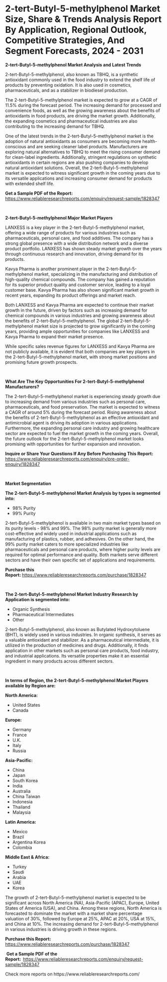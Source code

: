 <p><h1>2-tert-Butyl-5-methylphenol Market Size, Share & Trends Analysis Report By Application, Regional Outlook, Competitive Strategies, And Segment Forecasts, 2024 - 2031</h1></p><p><strong>2-tert-Butyl-5-methylphenol Market Analysis and Latest Trends</strong></p>
<p><p>2-tert-Butyl-5-methylphenol, also known as TBHQ, is a synthetic antioxidant commonly used in the food industry to extend the shelf life of products by preventing oxidation. It is also used in cosmetics, pharmaceuticals, and as a stabilizer in biodiesel production.</p><p>The 2-tert-Butyl-5-methylphenol market is expected to grow at a CAGR of 11.5% during the forecast period. The increasing demand for processed and convenience foods, as well as the growing awareness about the benefits of antioxidants in food products, are driving the market growth. Additionally, the expanding cosmetics and pharmaceutical industries are also contributing to the increasing demand for TBHQ.</p><p>One of the latest trends in the 2-tert-Butyl-5-methylphenol market is the adoption of natural antioxidants as consumers are becoming more health-conscious and are seeking cleaner label products. Manufacturers are exploring natural alternatives to TBHQ to meet the rising consumer demand for clean-label ingredients. Additionally, stringent regulations on synthetic antioxidants in certain regions are also pushing companies to develop natural antioxidant solutions. Overall, the 2-tert-Butyl-5-methylphenol market is expected to witness significant growth in the coming years due to its versatile applications and increasing consumer demand for products with extended shelf life.</p></p>
<p><strong>Get a Sample PDF of the Report:&nbsp;</strong> <a href="https://www.reliableresearchreports.com/enquiry/request-sample/1828347">https://www.reliableresearchreports.com/enquiry/request-sample/1828347</a></p>
<p>&nbsp;</p>
<p><strong>2-tert-Butyl-5-methylphenol Major Market Players</strong></p>
<p><p>LANXESS is a key player in the 2-tert-Butyl-5-methylphenol market, offering a wide range of products for various industries such as pharmaceuticals, personal care, and food additives. The company has a strong global presence with a wide distribution network and a diverse product portfolio. LANXESS has shown steady market growth over the years through continuous research and innovation, driving demand for its products.</p><p>Kavya Pharma is another prominent player in the 2-tert-Butyl-5-methylphenol market, specializing in the manufacturing and distribution of high-quality chemical compounds. The company has gained a reputation for its superior product quality and customer service, leading to a loyal customer base. Kavya Pharma has also shown significant market growth in recent years, expanding its product offerings and market reach.</p><p>Both LANXESS and Kavya Pharma are expected to continue their market growth in the future, driven by factors such as increasing demand for chemical compounds in various industries and growing awareness about the benefits of 2-tert-Butyl-5-methylphenol. The global 2-tert-Butyl-5-methylphenol market size is projected to grow significantly in the coming years, providing ample opportunities for companies like LANXESS and Kavya Pharma to expand their market presence.</p><p>While specific sales revenue figures for LANXESS and Kavya Pharma are not publicly available, it is evident that both companies are key players in the 2-tert-Butyl-5-methylphenol market, with strong market positions and promising future growth prospects.</p></p>
<p>&nbsp;</p>
<p><strong>What Are The Key Opportunities For 2-tert-Butyl-5-methylphenol Manufacturers?</strong></p>
<p><p>The 2-tert-Butyl-5-methylphenol market is experiencing steady growth due to increasing demand from various industries such as personal care, pharmaceuticals, and food preservation. The market is expected to witness a CAGR of around 5% during the forecast period. Rising awareness about the benefits of 2-tert-Butyl-5-methylphenol as an effective antioxidant and antimicrobial agent is driving its adoption in various applications. Furthermore, the expanding personal care industry and growing healthcare sector are expected to fuel the market growth in the coming years. Overall, the future outlook for the 2-tert-Butyl-5-methylphenol market looks promising with opportunities for further expansion and innovation.</p></p>
<p><strong>Inquire or Share Your Questions If Any Before Purchasing This Report:</strong> <a href="https://www.reliableresearchreports.com/enquiry/pre-order-enquiry/1828347">https://www.reliableresearchreports.com/enquiry/pre-order-enquiry/1828347</a></p>
<p>&nbsp;</p>
<p><strong>Market Segmentation</strong></p>
<p><strong>The 2-tert-Butyl-5-methylphenol Market Analysis by types is segmented into:</strong></p>
<p><ul><li>98% Purity</li><li>99% Purity</li></ul></p>
<p><p>2-tert-Butyl-5-methylphenol is available in two main market types based on its purity levels - 98% and 99%. The 98% purity market is generally more cost-effective and widely used in industrial applications such as manufacturing of plastics, rubber, and adhesives. On the other hand, the 99% purity market caters to more specialized industries like pharmaceuticals and personal care products, where higher purity levels are required for optimal performance and quality. Both markets serve different sectors and have their own specific set of applications and requirements.</p></p>
<p><strong>Purchase this Report:&nbsp;</strong><a href="https://www.reliableresearchreports.com/purchase/1828347">https://www.reliableresearchreports.com/purchase/1828347</a></p>
<p>&nbsp;</p>
<p><strong>The 2-tert-Butyl-5-methylphenol Market Industry Research by Application is segmented into:</strong></p>
<p><ul><li>Organic Synthesis</li><li>Pharmaceutical Intermediates</li><li>Other</li></ul></p>
<p><p>2-tert-Butyl-5-methylphenol, also known as Butylated Hydroxytoluene (BHT), is widely used in various industries. In organic synthesis, it serves as a valuable antioxidant and stabilizer. As a pharmaceutical intermediate, it is utilized in the production of medicines and drugs. Additionally, it finds application in other markets such as personal care products, food industry, and industrial applications. Its versatile properties make it an essential ingredient in many products across different sectors.</p></p>
<p>&nbsp;</p>
<p><strong>In terms of Region, the 2-tert-Butyl-5-methylphenol Market Players available by Region are:</strong></p>
<p>
    <p> <strong> North America: </strong>
        <ul>
            <li>United States</li>
            <li>Canada</li>
        </ul>
        </p> 
    <p> <strong> Europe: </strong>
        <ul>
            <li>Germany</li>
            <li>France</li>
            <li>U.K.</li>
            <li>Italy</li>
            <li>Russia</li>
        </ul>
        </p> 
    <p> <strong> Asia-Pacific: </strong>
        <ul>
            <li>China</li>
            <li>Japan</li>
            <li>South Korea</li>
            <li>India</li>
            <li>Australia</li>
            <li>China Taiwan</li>
            <li>Indonesia</li>
            <li>Thailand</li>
            <li>Malaysia</li>
        </ul>
        </p> 
    <p> <strong> Latin America: </strong>
        <ul>
            <li>Mexico</li>
            <li>Brazil</li>
            <li>Argentina Korea</li>
            <li>Colombia</li>
        </ul>
        </p> 
    <p> <strong> Middle East & Africa: </strong>
        <ul>
            <li>Turkey</li>
            <li>Saudi</li>
            <li>Arabia</li>
            <li>UAE</li>
            <li>Korea</li>
        </ul>
    </p>
    </p>
<p><p>The growth of 2-tert-Butyl-5-methylphenol market is expected to be significant across North America (NA), Asia-Pacific (APAC), Europe, United States of America (USA), and China. Among these regions, North America is forecasted to dominate the market with a market share percentage valuation of 30%, followed by Europe at 25%, APAC at 20%, USA at 15%, and China at 10%. The increasing demand for 2-tert-Butyl-5-methylphenol in various industries is driving growth in these regions.</p></p>
<p><strong>Purchase this Report: </strong><a href="https://www.reliableresearchreports.com/purchase/1828347">https://www.reliableresearchreports.com/purchase/1828347</a></p>
<p>&nbsp;<strong>Get a Sample PDF of the Report:&nbsp;&nbsp;</strong><a href="https://www.reliableresearchreports.com/enquiry/request-sample/1828347">https://www.reliableresearchreports.com/enquiry/request-sample/1828347</a></p>
<p><strong></strong></p>
<p>Check more reports on https://www.reliableresearchreports.com/</p>